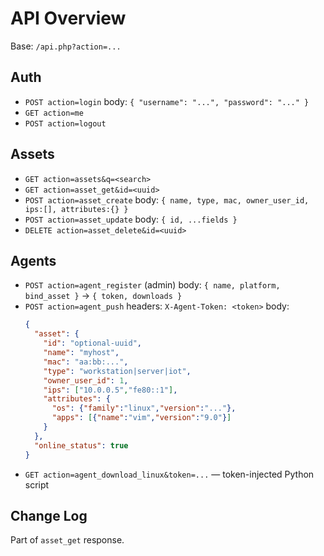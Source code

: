 # API Overview

Base: `/api.php?action=...`

## Auth
- `POST action=login` body: `{ "username": "...", "password": "..." }`
- `GET action=me`
- `POST action=logout`

## Assets
- `GET action=assets&q=<search>`
- `GET action=asset_get&id=<uuid>`
- `POST action=asset_create` body: `{ name, type, mac, owner_user_id, ips:[], attributes:{} }`
- `POST action=asset_update` body: `{ id, ...fields }`
- `DELETE action=asset_delete&id=<uuid>`

## Agents
- `POST action=agent_register` (admin) body: `{ name, platform, bind_asset }` → `{ token, downloads }`
- `POST action=agent_push` headers: `X-Agent-Token: <token>` body:
  ```json
  {
    "asset": {
      "id": "optional-uuid",
      "name": "myhost",
      "mac": "aa:bb:...",
      "type": "workstation|server|iot",
      "owner_user_id": 1,
      "ips": ["10.0.0.5","fe80::1"],
      "attributes": {
        "os": {"family":"linux","version":"..."},
        "apps": [{"name":"vim","version":"9.0"}]
      }
    },
    "online_status": true
  }
  ```
- `GET action=agent_download_linux&token=...` — token-injected Python script

## Change Log
Part of `asset_get` response.

